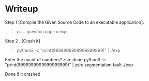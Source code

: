 # Writeup


Step 1 [Compile the Given Source Code to an executable applicarion]. 

> g++ question.cpp -o exp 

Step 2 . [Crash it] 

> python3 -c "print(9999999999999999999)" | ./exp 

Enter the count of numbers? zsh: done                python3 -c "print(9999999999999999999)" | 
zsh: segmentation fault  ./exp


Done !! it crashed
